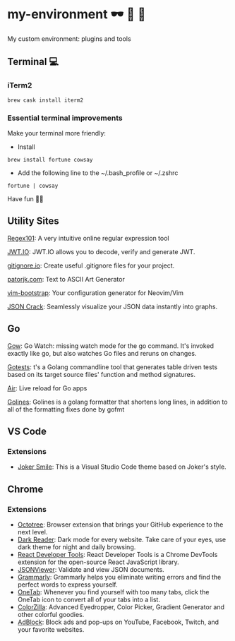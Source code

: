 # my-environment 🕶 🍎 🚀

My custom environment: plugins and tools

## Terminal 💻

### iTerm2

```shell
brew cask install iterm2
```

### Essential terminal improvements

Make your terminal more friendly:

- Install

```shell
brew install fortune cowsay
```

- Add the following line to the ~/.bash_profile or ~/.zshrc

```shell
fortune | cowsay
```

Have fun ✌🏼

## Utility Sites

[Regex101](https://regex101.com/): A very intuitive online regular expression tool

[JWT.IO](https://jwt.io/): JWT.IO allows you to decode, verify and generate JWT.

[gitignore.io](https://www.gitignore.io/): Create useful .gitignore files for your project.

[patorjk.com](http://patorjk.com/software/taag/#p=display&f=Graffiti&t=Type%20Something%20): Text to ASCII Art Generator

[vim-bootstrap](https://vim-bootstrap.com/): Your configuration generator for Neovim/Vim

[JSON Crack](https://jsoncrack.com/): Seamlessly visualize your JSON data instantly into graphs.

## Go

[Gow](https://github.com/mitranim/gow): Go Watch: missing watch mode for the go command. It's invoked exactly like go, but also watches Go files and reruns on changes.

[Gotests](https://github.com/cweill/gotests): t's a Golang commandline tool that generates table driven tests based on its target source files' function and method signatures.

[Air](https://github.com/cosmtrek/air): Live reload for Go apps

[Golines](https://github.com/segmentio/golines): Golines is a golang formatter that shortens long lines, in addition to all of the formatting fixes done by gofmt

## VS Code

### Extensions

- [Joker Smile](https://marketplace.visualstudio.com/items?itemName=marcosvidolin.joker-smile): This is a Visual Studio Code theme based on Joker's style.

## Chrome

### Extensions

- [Octotree](https://chrome.google.com/webstore/detail/octotree/bkhaagjahfmjljalopjnoealnfndnagc): Browser extension that brings your GitHub experience to the next level.
- [Dark Reader](https://chrome.google.com/webstore/detail/dark-reader/eimadpbcbfnmbkopoojfekhnkhdbieeh): Dark mode for every website. Take care of your eyes, use dark theme for night and daily browsing.
- [React Developer Tools](https://chrome.google.com/webstore/detail/react-developer-tools/fmkadmapgofadopljbjfkapdkoienihi?hl=en): React Developer Tools is a Chrome DevTools extension for the open-source React JavaScript library.
- [JSONViewer](https://chrome.google.com/webstore/detail/jsonview/chklaanhfefbnpoihckbnefhakgolnmc?hl=en): 
Validate and view JSON documents.
- [Grammarly](https://chrome.google.com/webstore/detail/grammarly-for-chrome/kbfnbcaeplbcioakkpcpgfkobkghlhen?hl=en): Grammarly helps you eliminate writing errors and find the perfect words to express yourself.
- [OneTab](https://chrome.google.com/webstore/detail/onetab/chphlpgkkbolifaimnlloiipkdnihall/related?hl=en): Whenever you find yourself with too many tabs, click the OneTab icon to convert all of your tabs into a list. 
- [ColorZilla](https://chrome.google.com/webstore/detail/colorzilla/bhlhnicpbhignbdhedgjhgdocnmhomnp?hl=en): Advanced Eyedropper, Color Picker, Gradient Generator and other colorful goodies.
- [AdBlock](https://chrome.google.com/webstore/detail/adblock-%E2%80%94-best-ad-blocker/gighmmpiobklfepjocnamgkkbiglidom): Block ads and pop-ups on YouTube, Facebook, Twitch, and your favorite websites.
